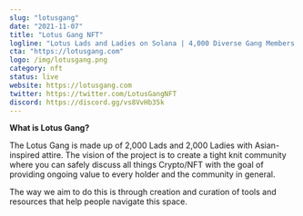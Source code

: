 ```yaml
---
slug: "lotusgang"
date: "2021-11-07"
title: "Lotus Gang NFT"
logline: "Lotus Lads and Ladies on Solana | 4,000 Diverse Gang Members to Collect"
cta: "https://lotusgang.com"
logo: /img/lotusgang.png
category: nft
status: live
website: https://lotusgang.com
twitter: https://twitter.com/LotusGangNFT
discord: https://discord.gg/vs8VvHb35k
---
```


**What is Lotus Gang?**

The Lotus Gang is made up of 2,000 Lads and 2,000 Ladies with Asian-inspired attire. 
The vision of the project is to create a tight knit community where you can safely discuss all things Crypto/NFT with the goal of providing ongoing value to every holder and the community in general.

The way we aim to do this is through creation and curation of tools and resources that help people navigate this space.
